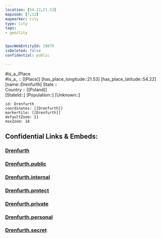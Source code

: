 ```yaml
---
location: [54.22,21.53] 
mapzoom: [7,12] 
mapmarker: city 
type: City
tags:
- geo/City


SpocWebEntityId: 29879
isDeleted: false
confidential: public

---
```

#is_a_/Place  
#is_a_ :: [[Place]] 
[has_place_longitude::21.53] 
[has_place_latitude::54.22] 
[name::Drenfurth] 
State ::  
Country :: [[Poland]]  
[StateId::] 
[Population::] 
[Unknown::] 


```leaflet
id: Drenfurth
coordinates: [[Drenfurth]] 
markerFile: [[Drenfurth]] 
defaultZoom: 11 
maxZoom: 18
```


## Confidential Links & Embeds: 

### [Drenfurth](/_Standards/Earth/Continent/Europe/Europe~East/Poland/Provinces~Poland/Warmian-Masurian/City/Drenfurth.md) 

### [Drenfurth.public](/_public/Earth/Continent/Europe/Europe~East/Poland/Provinces~Poland/Warmian-Masurian/City/Drenfurth.public.md) 

### [Drenfurth.internal](/_internal/Earth/Continent/Europe/Europe~East/Poland/Provinces~Poland/Warmian-Masurian/City/Drenfurth.internal.md) 

### [Drenfurth.protect](/_protect/Earth/Continent/Europe/Europe~East/Poland/Provinces~Poland/Warmian-Masurian/City/Drenfurth.protect.md) 

### [Drenfurth.private](/_private/Earth/Continent/Europe/Europe~East/Poland/Provinces~Poland/Warmian-Masurian/City/Drenfurth.private.md) 

### [Drenfurth.personal](/_personal/Earth/Continent/Europe/Europe~East/Poland/Provinces~Poland/Warmian-Masurian/City/Drenfurth.personal.md) 

### [Drenfurth.secret](/_secret/Earth/Continent/Europe/Europe~East/Poland/Provinces~Poland/Warmian-Masurian/City/Drenfurth.secret.md)

